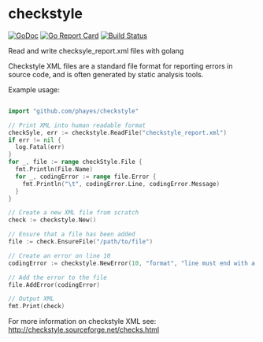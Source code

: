# checkstyle
[![GoDoc](https://godoc.org/github.com/phayes/checkstyle?status.svg)](https://godoc.org/github.com/phayes/checkstyle)
[![Go Report Card](https://goreportcard.com/badge/github.com/phayes/checkstyle)](https://goreportcard.com/report/github.com/phayes/checkstyle)
[![Build Status](https://scrutinizer-ci.com/g/phayes/checkstyle/badges/build.png?b=master)](https://scrutinizer-ci.com/g/phayes/checkstyle/build-status/master)

Read and write checksyle_report.xml files with golang

Checkstyle XML files are a standard file format for reporting errors in source code, and is often generated by static analysis tools.

Example usage:

```go

import "github.com/phayes/checkstyle"

// Print XML into human readable format
checkSyle, err := checkstyle.ReadFile("checkstyle_report.xml")
if err != nil {
  log.Fatal(err)
}
for _, file := range checkStyle.File {
  fmt.Println(File.Name)
  for _, codingError := range file.Error {
    fmt.Println("\t", codingError.Line, codingError.Message)
  }
}

// Create a new XML file from scratch
check := checkstyle.New()

// Ensure that a file has been added
file := check.EnsureFile("/path/to/file")

// Create an error on line 10
codingError := checkstyle.NewError(10, "format", "line must end with a full stop")

// Add the error to the file
file.AddError(codingError)

// Output XML
fmt.Print(check)
```

For more information on checkstyle XML see: http://checkstyle.sourceforge.net/checks.html
